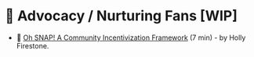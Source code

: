 # 🙌 Advocacy / Nurturing Fans [WIP]

- 📃 [Oh SNAP! A Community Incentivization Framework](https://hollyfirestone.medium.com/oh-snap-d0dfad89e79f) (7 min) - by Holly Firestone.